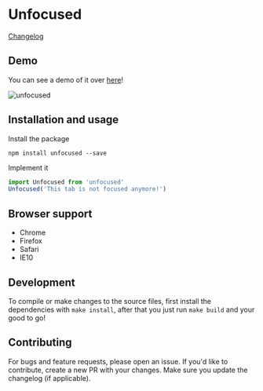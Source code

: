 # Unfocused

[Changelog](CHANGELOG.md)

## Demo
You can see a demo of it over [here](https://sebastianekstrom.github.io/unfocused/)!

![unfocused](https://cloud.githubusercontent.com/assets/1921046/15626977/3885c8e2-24d5-11e6-9b3b-61091a05c45e.gif)

## Installation and usage

Install the package
```
npm install unfocused --save
```
Implement it
```javascript
import Unfocused from 'unfocused'
Unfocused('This tab is not focused anymore!')
```

## Browser support

* Chrome
* Firefox
* Safari
* IE10

## Development

To compile or make changes to the source files, first install the dependencies with `make install`, after that you just run `make build` and your good to go!

## Contributing

For bugs and feature requests, please open an issue. If you'd like to contribute, create a new PR
with your changes. Make sure you update the changelog (if applicable).
